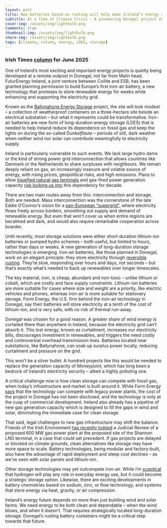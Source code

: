```yaml
---
layout: post
title: New batteries based on rusting will help make Ireland’s energy secure and low carbon
subtitle: At a Time of Climate Crisis - A pioneering Donegal project shows how long-duration energy storage will play a role in Ireland’s clean energy futuredrawdown
cover-img: /assets/img/lightbulb.png
Comments: true
thumbnail-img: /assets/img/lightbulb.png
share-img: /assets/img/lightbulb.png
tags: [climate, column, energy, LDES, storage]
---
```

 ### Irish Times [column](https://www.irishtimes.com/environment/climate-crisis/2025/06/05/new-batteries-based-on-rusting-will-help-make-irelands-energy-secure-and-clean/) for June 2025
 
 One of Ireland’s most exciting and important energy projects is quietly being developed at a remote outpost in Donegal, not far from Malin head. FuturEnergy Ireland, a joint venture between Coillte and ESB, has been granted planning permission to build Europe’s first iron-air battery, a new technology that promises to store renewable energy for weeks while enhancing and supporting the electricity grid.

Known as the [Ballynahone Energy Storage](https://ballynahoneenergystorage.ie/) project, the site will look modest – a collection of weatherproof containers on a three-hectare site beside an electrical substation – but what it represents could be transformative. Iron-air batteries are new form of long-duration energy storage (LDES) that is needed to help Ireland reduce its dependence on fossil gas and keep the lights on during the so-called *Dunkelflaute* – periods of still, dark weather when neither wind nor solar can contribute meaningfully to electricity supply.

Ireland is particularly vulnerable to such events. We lack large hydro dams or the kind of strong power grid interconnection that allows countries like Denmark or the Netherlands to share surpluses with neighbours. We remain deeply reliant on gas, an increasingly insecure and volatile source of energy, with rising prices, geopolitical risks, and high emissions. Plans to allow [liquefied natural gas terminals](https://www.irishtimes.com/environment/climate-crisis/2025/04/03/sunk-costs-in-fossil-fuel-infrastructure-could-sink-us/) and gas-fired power generation capacity [risk locking us into](https://www.independent.ie/irish-news/shannon-lng-power-plant-project-stalled-by-legal-challenge/a1404790660.html) this dependency for decade.

There are two main routes away from this: interconnection and storage. Both are needed. Mass interconnection was the cornerstone of the late Eddie O’Connor’s vision for a [pan-European “supergrid”,](https://www.irishtimes.com/environment/climate-crisis/2023/02/18/a-supergrid-for-europe-is-the-last-piece-in-jigsaw-to-decarbonise-europe/) where electricity flows freely across borders, smoothing out supply and demand of renewable energy. But even that won’t cover us when entire regions are becalmed and dark, and would also require remarkable cooperation across boarder.

Until recently, most storage solutions were either short-duration lithium-ion batteries or pumped hydro schemes – both useful, but limited to hours, rather than days or weeks. A new generation of long-duration storage technologies is emerging. Iron-air batteries, like those planned in Donegal, work on an elegant principle: they store electricity through [reversible rusting](https://formenergy.com/technology/battery-technology/). They’re slow, responding over hours and days, not seconds – but that’s exactly what’s needed to back up renewables over longer timescales.

The key material, iron, is cheap, abundant and non-toxic – unlike lithium or cobalt, which are costly and face supply constraints. Lithium-ion batteries are more suitable for cases where size and weight are a priority, like electric vehicles and phones, whereas iron-air is more suitable for stationary storage. Form Energy, the U.S. firm behind the iron-air technology in Donegal, say their batteries will store electricity at a tenth of the cost of lithium-ion, and is very safe, with no risk of thermal run-away.

Donegal was chosen for a good reason. A greater share of wind energy is curtailed there than anywhere in Ireland, because the electricity grid can’t absorb it. This lost energy, known as curtailment, increases our electricity bills, discourages investment in renewables, and triggers the need costly and controversial overhead transmission lines. Batteries located near substations, like Ballynahone, can soak up surplus power locally, reducing curtailment and pressure on the grid.

This won’t be a silver bullet. A hundred projects like this would be needed to replace the generation capacity of Moneypoint, which has long been a bedrock of Ireland’s electricity security – albeit a highly polluting one.

A critical challenge now is how clean storage can compete with fossil gas, when today’s infrastructure and market is built around it. While Form Energy [says](https://www.utilitydive.com/news/iron-air-battery-developer-long-duration-storage-form-energy-collaboration-ge-vernova/730633/) that the technology can compete with legacy power plants, the cost of the project in Donegal has not been disclosed, and the technology is only at the cusp of commercial development. Ireland also already has a pipeline of new gas generation capacity which is designed to fill the gaps in wind and solar, diminishing the immediate case for clean storage.

That said, legal challenges to new gas infrastructure may shift the balance. Friends of the Irish Environment [has recently lodged](https://climatecasechart.com/non-us-case/friends-of-the-irish-environment-clg-v-an-bord-pleanala-ireland-attorney-general-minister-for-housing-local-government-and-heritage/) a Judicial Review of a proposed 600 MW gas power plant at the proposed site of the Shannon LNG terminal, in a case that could set precedent. If gas projects are delayed or blocked on climate grounds, clean alternatives like storage may have more space to scale. Battery technologies, being modular and factory-built, also have the advantage of rapid deployment and steep cost declines – as we’ve seen with solar panels and lithium-ion.

Other storage technologies may yet outcompete iron-air. While I’m [sceptical](https://www.irishtimes.com/environment/climate-crisis/2023/08/03/green-hydrogen-cause-for-hope-or-hype/) that hydrogen will play any role in everyday energy use, but it could become a strategic storage option. Likewise, there are exciting developments in battery chemistries based on sodium, zinc, or flow technology, and systems that store energy via heat, gravity, or air compression.

Ireland’s energy future depends on more than just building wind and solar farms. We need energy to be both clean and dependable – when the wind blows, and when it doesn’t. That requires strategically located long-duration storage. Donegal’s rusting battery containers might be a critical step towards that future.